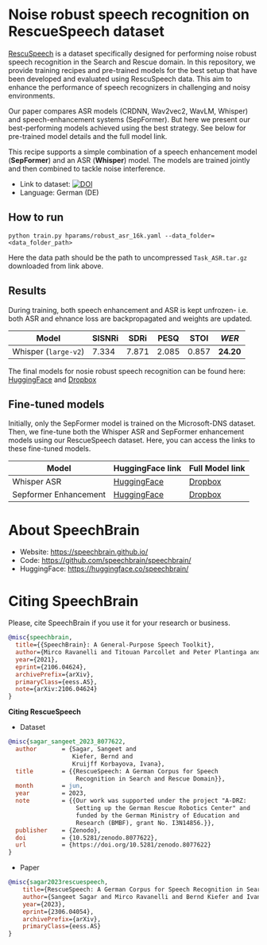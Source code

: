 # Noise robust speech recognition on RescueSpeech dataset
[RescuSpeech](https://doi.org/10.5281/zenodo.8077622) is a dataset specifically designed for performing noise robust speech recognition in the Search and Rescue domain. In this repository, we provide training recipes and pre-trained models for the best setup that have been developed and evaluated using RescuSpeech data. This aim to enhance the performance of speech recognizers in challenging and noisy environments.

Our paper compares ASR models (CRDNN, Wav2vec2, WavLM, Whisper) and speech-enhancement systems (SepFormer). But here we present our best-performing models achieved using the best strategy. See below for pre-trained model details and the full model link.

This recipe supports a simple combination of a speech enhancement model (**SepFormer**) and an ASR (**Whisper**) model. The models are trained jointly and then combined to tackle noise interference.

- Link to dataset: [![DOI](https://zenodo.org/badge/DOI/10.5281/zenodo.8077622.svg)](https://doi.org/10.5281/zenodo.8077622)
- Language: German (DE)


## How to run
```
python train.py hparams/robust_asr_16k.yaml --data_folder=<data_folder_path>
```
Here the data path should be the path to uncompressed `Task_ASR.tar.gz` downloaded from link above.

## Results
During training, both speech enhancement and ASR is kept unfrozen- i.e. both ASR and ehnance loss are backpropagated and weights are updated.

| Model | SISNRi | SDRi | PESQ   | STOI  | *WER*   |
|------ |--------|-------|-------|-------|----   |
| Whisper (`large-v2`)| 7.334 | 7.871 | 2.085 | 0.857 | **24.20** |

The final models for nosie robust speech recognition can be found here: [HuggingFace](https://huggingface.co/sangeet2020/noisy-whisper-resucespeech) and [Dropbox](https://www.dropbox.com/sh/7tryj6n7cfy0poe/AADpl4b8rGRSnoQ5j6LCj9tua?dl=0)

## Fine-tuned models
Initially, only the SepFormer model is trained on the Microsoft-DNS dataset. Then, we fine-tune both the Whisper ASR and SepFormer enhancement models using our RescueSpeech dataset. Here, you can access the links to these fine-tuned models.

|  Model        | HuggingFace link                               | Full Model link                                |
|----------------|------------------------------------------------|------------------------------------------------|
| Whisper ASR    | [HuggingFace](https://huggingface.co/speechbrain/whisper_rescuespeech)             | [Dropbox](https://www.dropbox.com/sh/45wk44h8e0wkc5f/AABjEJJJ_OJp2fDYz3zEihmPa?dl=0)             |
| Sepformer Enhancement   | [HuggingFace](https://huggingface.co/speechbrain/sepformer_rescuespeech)            | [Dropbox](https://www.dropbox.com/sh/02c3wesc65402f6/AAApoxBApft-JwqHK-bddedBa?dl=0)            |


# **About SpeechBrain**
- Website: https://speechbrain.github.io/
- Code: https://github.com/speechbrain/speechbrain/
- HuggingFace: https://huggingface.co/speechbrain/


# **Citing SpeechBrain**
Please, cite SpeechBrain if you use it for your research or business.

```bibtex
@misc{speechbrain,
  title={{SpeechBrain}: A General-Purpose Speech Toolkit},
  author={Mirco Ravanelli and Titouan Parcollet and Peter Plantinga and Aku Rouhe and Samuele Cornell and Loren Lugosch and Cem Subakan and Nauman Dawalatabad and Abdelwahab Heba and Jianyuan Zhong and Ju-Chieh Chou and Sung-Lin Yeh and Szu-Wei Fu and Chien-Feng Liao and Elena Rastorgueva and François Grondin and William Aris and Hwidong Na and Yan Gao and Renato De Mori and Yoshua Bengio},
  year={2021},
  eprint={2106.04624},
  archivePrefix={arXiv},
  primaryClass={eess.AS},
  note={arXiv:2106.04624}
}
```


**Citing RescueSpeech**
- Dataset
```bibtex
@misc{sagar_sangeet_2023_8077622,
  author       = {Sagar, Sangeet and
                  Kiefer, Bernd and
                  Kruijff Korbayova, Ivana},
  title        = {{RescueSpeech: A German Corpus for Speech
                   Recognition in Search and Rescue Domain}},
  month        = jun,
  year         = 2023,
  note         = {{Our work was supported under the project "A-DRZ:
                   Setting up the German Rescue Robotics Center" and
                   funded by the German Ministry of Education and
                   Research (BMBF), grant No. I3N14856.}},
  publisher    = {Zenodo},
  doi          = {10.5281/zenodo.8077622},
  url          = {https://doi.org/10.5281/zenodo.8077622}
}
```
- Paper
```bibtex
@misc{sagar2023rescuespeech,
    title={RescueSpeech: A German Corpus for Speech Recognition in Search and Rescue Domain},
    author={Sangeet Sagar and Mirco Ravanelli and Bernd Kiefer and Ivana Kruijff Korbayova and Josef van Genabith},
    year={2023},
    eprint={2306.04054},
    archivePrefix={arXiv},
    primaryClass={eess.AS}
}
```
